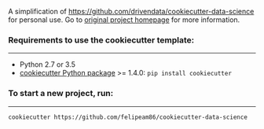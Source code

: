 
A simplification of https://github.com/drivendata/cookiecutter-data-science for personal use.
Go to [original project homepage](http://drivendata.github.io/cookiecutter-data-science/) for more information.


### Requirements to use the cookiecutter template:
-----------
 - Python 2.7 or 3.5
 - [cookiecutter Python package](http://cookiecutter.readthedocs.org/en/latest/installation.html) >= 1.4.0: `pip install cookiecutter`


### To start a new project, run:
------------

    cookiecutter https://github.com/felipeam86/cookiecutter-data-science
